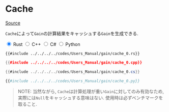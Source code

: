 # Cache
[Source](https://github.com/shinolab/autd3-rs/blob/v30.0.1/autd3/src/datagram/gain/cache.rs)

`Cache`によって`Gain`の計算結果をキャッシュする`Gain`を生成できる.

<div class="tabs">
<input id="rust_tab_cache" type="radio" class="tab" name="tab_cache" checked>
<label class="tab_item" n=4 for="rust_tab_cache">Rust</label>
<input id="cpp_tab_cache" type="radio" class="tab" name="tab_cache">
<label class="tab_item" n=4 for="cpp_tab_cache">C++</label>
<input id="cs_tab_cache" type="radio" class="tab" name="tab_cache">
<label class="tab_item" n=4 for="cs_tab_cache">C#</label>
<input id="python_tab_cache" type="radio" class="tab" name="tab_cache">
<label class="tab_item" n=4 for="python_tab_cache">Python</label>

```rust,edition2024
{{#include ../../../../codes/Users_Manual/gain/cache_0.rs}}
```

```cpp
{{#include ../../../../codes/Users_Manual/gain/cache_0.cpp}}
```

```cs
{{#include ../../../../codes/Users_Manual/gain/cache_0.cs}}
```

```python
{{#include ../../../../codes/Users_Manual/gain/cache_0.py}}
```
</div>

> NOTE: 当然ながら, `Cache`は計算処理が重い`Gain`に対してのみ有効なため, 実際には`Null`をキャッシュする意味はない. 使用時は必ずベンチマークを取ること.
